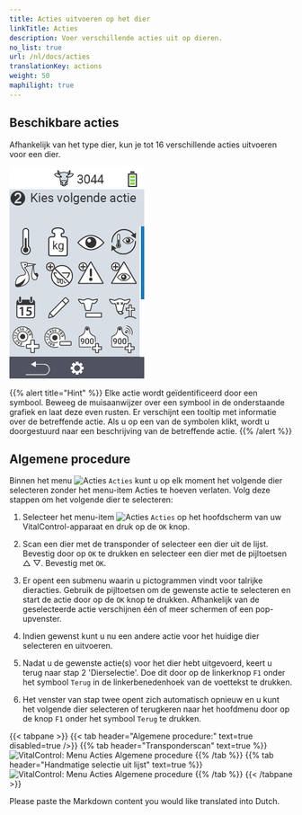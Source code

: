 ```yaml
---
title: Acties uitvoeren op het dier
linkTitle: Acties
description: Voer verschillende acties uit op dieren.
no_list: true
url: /nl/docs/acties
translationKey: actions
weight: 50
maphilight: true
---
```

## Beschikbare acties

Afhankelijk van het type dier, kun je tot 16 verschillende acties uitvoeren voor een dier.


<img src="images/menu2.png" alt="VitalControl Acties" title="Acties" usemap="#workmap" class="maphilight" />

<map name="workmap">
  <area shape="rect" coords="3,100,60,165" alt="Temperatuur" title="Meet koorts bij je dieren&#10;Muisklik: open documentatie" href="/nl/docs/acties/measure-temperature/">
  <area shape="rect" coords="60,100,118,165" alt="Weging" title="Registreer het gewicht van je dieren&#10;Muisklik: open documentatie" href="/nl/docs/acties/record-weight/">
  <area shape="rect" coords="118,100,174,165" alt="Beoordeling" title="Beoordeel je dieren&#10;Muisklik: open documentatie" href="/nl/docs/acties/rating/">
  <area shape="rect" coords="174,100,230,165" alt="Opeenvolgende acties" title="Toepassen en instellen van de actieketen&#10;Muisklik: open documentatie" href="/nl/docs/chain-of-actions/">
   <area shape="rect" coords="3,165,60,225" alt="Kalving" title="Registreer een kalving&#10;Muisklik: open documentatie" href="/nl/docs/acties/calving/">
   <area shape="rect" coords="60,165,120,225" alt="Droog zetten" title="Droog een koe af of voeg haar toe aan de lijst met verse koeien&#10;Muisklik: open documentatie" href="/nl/docs/acties/dry-off/">
   <area shape="rect" coords="120,165,175,225" alt="Alarm" title="Voeg dieren toe aan of verwijder ze van de alarmlijst&#10;Muisklik: open documentatie" href="/nl/docs/acties/alarm/">
   <area shape="rect" coords="175,165,230,225" alt="bekijken" title="Plaats dieren op de observatielijst of verwijder ze&#10;Muisklik: open documentatie" href="/nl/docs/acties/on-watch/">
   <area shape="rect" coords="3,225,60,280" alt="Dierhistorie" title="Bekijk de geschiedenis van een dier&#10;Muisklik: open documentatie" href="/nl/docs/acties/animal-history/">
   <area shape="rect" coords="60,225,120,280" alt="Veranderen" title="Bewerk gegevens van het geselecteerde dier&#10;Muisklik: open documentatie" href="/nl/docs/acties/edit/">
   <area shape="rect" coords="120,225,175,280" alt="Afmelden" title="Schrijf een dier uit&#10;Muisklik: open documentatie" href="/nl/docs/acties/unregister/">
   <area shape="rect" coords="175,225,230,280" alt="Animal loss" title="Registreer een verlies van een dier&#10;Muisklik: open documentatie" href="/nl/docs/acties/animal-loss/">
   <area shape="rect" coords="3,280,60,337" alt="Dier verloren" title="Wijs een transponder toe aan een dier&#10;Muisklik: open documentatie" href="/nl/docs/acties/link-transponder/">
   <area shape="rect" coords="55,280,120,337" alt="Transponder afnemen" title="Verwijder de transponderkoppeling van een dier&#10;Muisklik: open documentatie" href="/nl/docs/acties/unlink-transponder/">
   <area shape="rect" coords="120,280,175,337" alt="Link dier ID manueel" title="Wijs een nationaal dier-ID toe aan een dier dat geen nationaal dier-ID heeft&#10;Muisklik: open documentatie" href="/nl/docs/acties/koppel-dier-id/#link-dier-id">
   <area shape="rect" coords="175,280,230,337" alt="Link dier ID with scan" title="Wijs een nationaal dier-ID toe aan een dier dat geen nationaal dier-ID heeft&#10;Muisklik: open documentatie" href="/nl/docs/acties/koppel-dier-id/#link-dier-id-aan-elektronische-oormerkscan">

<area shape="rect" coords="100,340,140,375" alt="Instellingen" title="Roep de instellingen op&#10;Muisklik: naar de documentatie" href="/nl/docs/acties/instellingen/">

</map>

{{% alert title="Hint" %}}
Elke actie wordt geïdentificeerd door een symbool. Beweeg de muisaanwijzer over een symbool in de onderstaande grafiek en laat deze even rusten. Er verschijnt een tooltip met informatie over de betreffende actie. Als u op een van de symbolen klikt, wordt u doorgestuurd naar een beschrijving van de betreffende actie.
{{% /alert %}}

## Algemene procedure

Binnen het menu <img src="/icons/actions.svg" width="40" align="bottom" alt="Acties" /> `Acties` kunt u op elk moment het volgende dier selecteren zonder het menu-item Acties te hoeven verlaten. Volg deze stappen om het volgende dier te selecteren:

1. Selecteer het menu-item <img src="/icons/actions.svg" width="40" align="bottom" alt="Acties" /> `Acties` op het hoofdscherm van uw VitalControl-apparaat en druk op de `OK` knop.

2. Scan een dier met de transponder of selecteer een dier uit de lijst. Bevestig door op `OK` te drukken en selecteer een dier met de pijltoetsen △ ▽. Bevestig met `OK`.

3. Er opent een submenu waarin u pictogrammen vindt voor talrijke dieracties. Gebruik de pijltoetsen om de gewenste actie te selecteren en start de actie door op de `OK` knop te drukken. Afhankelijk van de geselecteerde actie verschijnen één of meer schermen of een pop-upvenster.

4. Indien gewenst kunt u nu een andere actie voor het huidige dier selecteren en uitvoeren.

5. Nadat u de gewenste actie(s) voor het dier hebt uitgevoerd, keert u terug naar stap 2 'Dierselectie'. Doe dit door op de linkerknop `F1` onder het symbool `Terug` in de linkerbenedenhoek van de voettekst te drukken.

6. Het venster van stap twee opent zich automatisch opnieuw en u kunt het volgende dier selecteren of terugkeren naar het hoofdmenu door op de knop `F1` onder het symbool `Terug` te drukken.

{{< tabpane >}}
{{< tab header="Algemene procedure:" text=true disabled=true />}}
{{% tab header="Transponderscan" text=true %}}
![VitalControl: Menu Acties Algemene procedure](images/next-animal-scan.png "Dieracties uitvoeren, selectie via scan")
{{% /tab %}}
{{% tab header="Handmatige selectie uit lijst" text=true %}}
![VitalControl: Menu Acties Algemene procedure](images/next-animal-manual-select.png "Dieracties uitvoeren, handmatige selectie")
{{% /tab %}}
{{< /tabpane >}}

Please paste the Markdown content you would like translated into Dutch.
